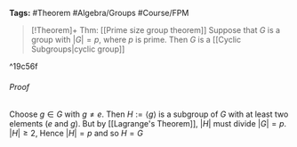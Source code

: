 **Tags:** #Theorem #Algebra/Groups #Course/FPM 

> [!Theorem]+ Thm: [[Prime size group theorem]]
> Suppose that $G$ is a group with $\lvert G \rvert=p$, where $p$ is prime. Then $G$ is a [[Cyclic Subgroups|cyclic group]]

^19c56f

###### Proof
Choose $g\in G$ with $g\ne e$. Then $H:=\langle g \rangle$ is a subgroup of $G$ with at least two elements ($e$ and $g$). But by [[Lagrange's Theorem]], $\lvert H \rvert$ must divide $\lvert G \rvert = p$. $\lvert H \rvert \geq 2$, Hence $\lvert H \rvert=p$ and so $H = G$
